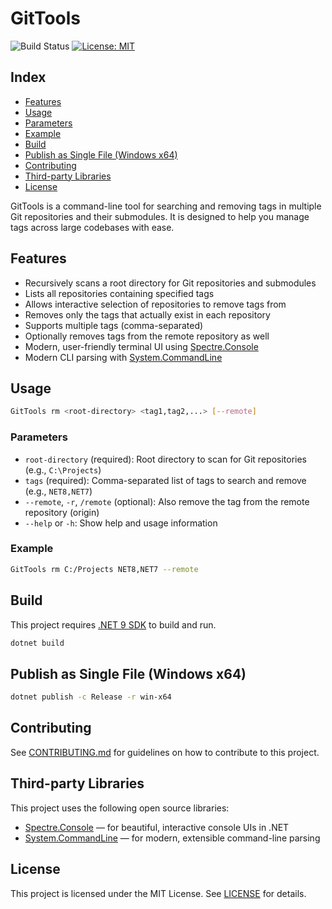 # GitTools

![Build Status](https://github.com/dougcunha/GitTools/actions/workflows/build.yml/badge.svg?branch=master) [![License: MIT](https://img.shields.io/badge/License-MIT-yellow.svg)](LICENSE)

## Index

- [Features](#features)
- [Usage](#usage)
- [Parameters](#parameters)
- [Example](#example)
- [Build](#build)
- [Publish as Single File (Windows x64)](#publish-as-single-file-windows-x64)
- [Contributing](#contributing)
- [Third-party Libraries](#third-party-libraries)
- [License](#license)

GitTools is a command-line tool for searching and removing tags in multiple Git repositories and their submodules. It is designed to help you manage tags across large codebases with ease.

## Features

- Recursively scans a root directory for Git repositories and submodules
- Lists all repositories containing specified tags
- Allows interactive selection of repositories to remove tags from
- Removes only the tags that actually exist in each repository
- Supports multiple tags (comma-separated)
- Optionally removes tags from the remote repository as well
- Modern, user-friendly terminal UI using [Spectre.Console](https://spectreconsole.net/)
- Modern CLI parsing with [System.CommandLine](https://github.com/dotnet/command-line-api)

## Usage

```sh
GitTools rm <root-directory> <tag1,tag2,...> [--remote]
```

### Parameters

- `root-directory` (required): Root directory to scan for Git repositories (e.g., `C:\Projects`)
- `tags` (required): Comma-separated list of tags to search and remove (e.g., `NET8,NET7`)
- `--remote`, `-r`, `/remote` (optional): Also remove the tag from the remote repository (origin)
- `--help` or `-h`: Show help and usage information

### Example

```sh
GitTools rm C:/Projects NET8,NET7 --remote
```

## Build

This project requires [.NET 9 SDK](https://dotnet.microsoft.com/) to build and run.

```sh
dotnet build
```

## Publish as Single File (Windows x64)

```sh
dotnet publish -c Release -r win-x64
```

## Contributing

See [CONTRIBUTING.md](CONTRIBUTING.md) for guidelines on how to contribute to this project.

## Third-party Libraries

This project uses the following open source libraries:

- [Spectre.Console](https://spectreconsole.net/) — for beautiful, interactive console UIs in .NET
- [System.CommandLine](https://github.com/dotnet/command-line-api) — for modern, extensible command-line parsing

## License

This project is licensed under the MIT License. See [LICENSE](LICENSE) for details.
